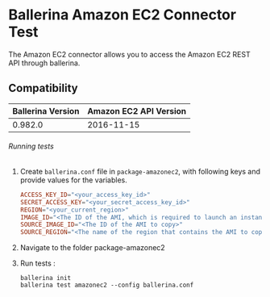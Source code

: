 # Ballerina Amazon EC2 Connector Test

The Amazon EC2 connector allows you to access the Amazon EC2 REST API through ballerina.

## Compatibility
| Ballerina Version | Amazon EC2 API Version |
|-------------------|----------------------  |
| 0.982.0           | 2016-11-15             |

###### Running tests

1. Create `ballerina.conf` file in `package-amazonec2`, with following keys and provide values for the variables.
    
    ```.conf
    ACCESS_KEY_ID="<your_access_key_id>"
    SECRET_ACCESS_KEY="<your_secret_access_key_id>"
    REGION="<your_current_region>"
    IMAGE_ID="<The ID of the AMI, which is required to launch an instance>"
    SOURCE_IMAGE_ID="<The ID of the AMI to copy>"
    SOURCE_REGION="<The name of the region that contains the AMI to copy>"
    ```
2. Navigate to the folder package-amazonec2

3. Run tests :

    ```ballerina
    ballerina init
    ballerina test amazonec2 --config ballerina.conf
    ```
```